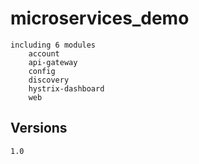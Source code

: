 # microservices_demo
	including 6 modules
		account
		api-gateway
		config
		discovery
		hystrix-dashboard
		web
## Versions
	1.0
